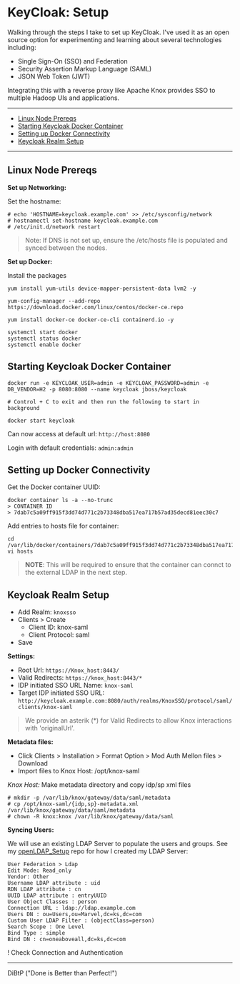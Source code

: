 # KeyCloak: Setup

Walking through the steps I take to set up KeyCloak. I've used it as an open source option for experimenting and learning about several technologies including: 

- Single Sign-On (SSO) and Federation
- Security Assertion Markup Language (SAML)
- JSON Web Token (JWT)

Integrating this with a reverse proxy like Apache Knox provides SSO to multiple Hadoop UIs and applications.

---

<!-- toc -->

- [Linux Node Prereqs](#Linux-Node-Prereqs)
- [Starting Keycloak Docker Container](#Starting-Keycloak-Docker-Container)
- [Setting up Docker Connectivity](#Setting-up-Docker-Connectivity)
- [Keycloak Realm Setup](#Keycloak-Realm-Setup)

<!-- tocstop -->

---

## Linux Node Prereqs 


__Set up Networking:__

Set the hostname: 
```
# echo 'HOSTNAME=keycloak.example.com' >> /etc/sysconfig/network
# hostnamectl set-hostname keycloak.example.com
# /etc/init.d/network restart
```

> Note: If DNS is not set up, ensure the /etc/hosts file is populated and synced between the nodes.

__Set up Docker:__

Install the packages
```
yum install yum-utils device-mapper-persistent-data lvm2 -y

yum-config-manager --add-repo https://download.docker.com/linux/centos/docker-ce.repo

yum install docker-ce docker-ce-cli containerd.io -y

systemctl start docker
systemctl status docker
systemctl enable docker
```


## Starting Keycloak Docker Container

```
docker run -e KEYCLOAK_USER=admin -e KEYCLOAK_PASSWORD=admin -e DB_VENDOR=H2 -p 8080:8080 --name keycloak jboss/keycloak

# Control + C to exit and then run the following to start in background

docker start keycloak
```

Can now access at default url:  `http://host:8080`

Login with default credentials: `admin:admin`

## Setting up Docker Connectivity

Get the Docker container UUID: 

```
docker container ls -a --no-trunc
> CONTAINER ID
> 7dab7c5a09ff915f3dd74d771c2b73348dba517ea717b57ad35decd81eec30c7
```
Add entries to hosts file for container: 
```
cd /var/lib/docker/containers/7dab7c5a09ff915f3dd74d771c2b73348dba517ea717b57ad35decd81eec30c7/
vi hosts
```
> **NOTE**: This will be required to ensure that the container can connct to the external LDAP in the next step. 

## Keycloak Realm Setup
- Add Realm: `knoxsso`
- Clients > Create
  - Client ID: knox-saml
  - Client Protocol: saml
- Save

__Settings:__
- Root Url: `https://Knox_host:8443/`
- Valid Redirects: `https://knox_host:8443/*`
- IDP initiated SSO URL Name: `knox-saml`
- Target IDP initiated SSO URL: `http://keycloak.example.com:8080/auth/realms/KnoxSSO/protocol/saml/clients/knox-saml`

> We provide an asterik (*) for Valid Redirects to allow Knox interactions with 'originalUrl'.

__Metadata files:__
- Click Clients > Installation > Format Option > Mod Auth Mellon files > Download
- Import files to Knox Host: /opt/knox-saml

*Knox Host:*
Make metadata directory and copy idp/sp xml files
```
# mkdir -p /var/lib/knox/gateway/data/saml/metadata
# cp /opt/knox-saml/{idp,sp}-metadata.xml /var/lib/knox/gateway/data/saml/metadata
# chown -R knox:knox /var/lib/knox/gateway/data/saml
```

__Syncing Users:__

We will use an existing LDAP Server to populate the users and groups. See my [openLDAP_Setup](https://github.com/Twizzlerific/openLDAP_Setup) repo for how I created my LDAP Server: 
```
User Federation > Ldap 
Edit Mode: Read_only
Vendor: Other
Username LDAP attribute : uid
RDN LDAP attribute : cn
UUID LDAP attribute : entryUUID
User Object Classes : person
Connection URL : ldap://ldap.example.com
Users DN : ou=Users,ou=Marvel,dc=ks,dc=com
Custom User LDAP Filter : (objectClass=person)
Search Scope : One Level
Bind Type : simple
Bind DN : cn=oneaboveall,dc=ks,dc=com
```

! Check Connection and Authentication

---
DiBtP ("Done is Better than Perfect!")